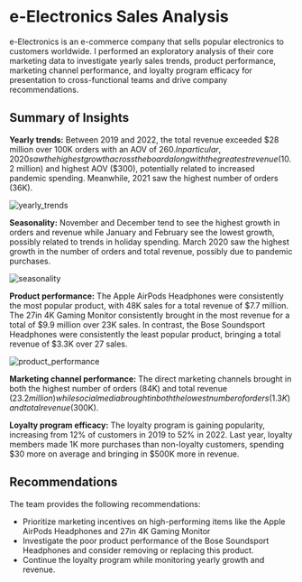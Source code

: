 # e-Electronics Sales Analysis

e-Electronics is an e-commerce company that sells popular electronics to customers worldwide. I performed an exploratory analysis of their core marketing data to investigate yearly sales trends, product performance, marketing channel performance, and loyalty program efficacy for presentation to cross-functional teams and drive company recommendations.

## Summary of Insights

**Yearly trends:** Between 2019 and 2022, the total revenue exceeded $28 million over 100K orders with an AOV of $260. In particular, 2020 saw the highest growth across the board along with the greatest revenue ($10.2 million) and highest AOV ($300), potentially related to increased pandemic spending. Meanwhile, 2021 saw the highest number of orders (36K).

![yearly_trends](https://github.com/jessicacampbell-astro/e-Electronics_analysis/assets/23153120/49f126e5-7509-403a-9dfc-7bf5f181ceda)

**Seasonality:** November and December tend to see the highest growth in orders and revenue while January and February see the lowest growth, possibly related to trends in holiday spending. March 2020 saw the highest growth in the number of orders and total revenue, possibly due to pandemic purchases.

![seasonality](https://github.com/jessicacampbell-astro/e-Electronics_analysis/assets/23153120/debe1982-ac2c-40b0-a3d2-fe81bf1f273a)

**Product performance:** The Apple AirPods Headphones were consistently the most popular product, with 48K sales for a total revenue of $7.7 million. The 27in 4K Gaming Monitor consistently brought in the most revenue for a total of $9.9 million over 23K sales. In contrast, the Bose Soundsport Headphones were consistently the least popular product, bringing a total revenue of $3.3K over 27 sales.

![product_performance](https://github.com/jessicacampbell-astro/e-Electronics_analysis/assets/23153120/77ccc229-490d-4a53-af9d-b2b3ee5daca4)

**Marketing channel performance:** The direct marketing channels brought in both the highest number of orders (84K) and total revenue ($23.2 million) while social media brought in both the lowest number of orders (1.3K) and total revenue ($300K).

**Loyalty program efficacy:** The loyalty program is gaining popularity, increasing from 12% of customers in 2019 to 52% in 2022. Last year, loyalty members made 1K more purchases than non-loyalty customers, spending $30 more on average and bringing in $500K more in revenue. 

## Recommendations

The team provides the following recommendations: 

- Prioritize marketing incentives on high-performing items like the Apple AirPods Headphones and 27in 4K Gaming Monitor
- Investigate the poor product performance of the Bose Soundsport Headphones and consider removing or replacing this product.
- Continue the loyalty program while monitoring yearly growth and revenue.
